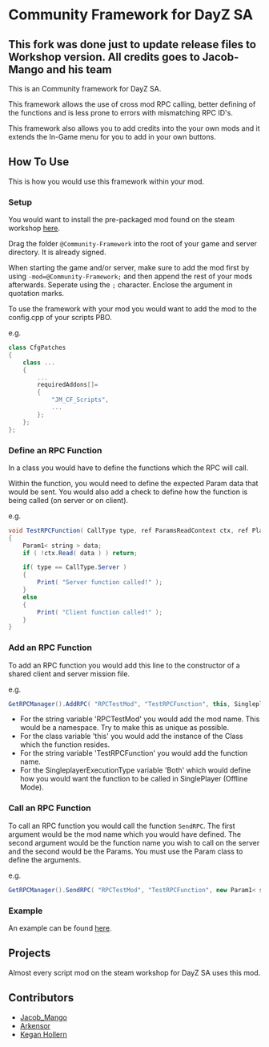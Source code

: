 # Community Framework for DayZ SA
## This fork was done just to update release files to Workshop version. All credits goes to Jacob-Mango and his team

This is an Community framework for DayZ SA.

This framework allows the use of cross mod RPC calling, better defining of the functions and is less prone to errors with mismatching RPC ID's.

This framework also allows you to add credits into the your own mods and it extends the In-Game menu for you to add in your own buttons.

## How To Use

This is how you would use this framework within your mod. 

### Setup

You would want to install the pre-packaged mod found on the steam workshop [here](https://steamcommunity.com/sharedfiles/filedetails/?id=1559212036).

Drag the folder `@Community-Framework` into the root of your game and server directory. It is already signed.

When starting the game and/or server, make sure to add the mod first by using `-mod=@Community-Framework;` and then append the rest of your mods afterwards. Seperate using the `;` character. Enclose the argument in quotation marks.

To use the framework with your mod you would want to add the mod to the config.cpp of your scripts PBO.

e.g.

```cpp
class CfgPatches
{
    class ...
    {
        ...
        requiredAddons[]=
        {
            "JM_CF_Scripts",
            ...
        };
    };
};
```

### Define an RPC Function
In a class you would have to define the functions which the RPC will call. 

Within the function, you would need to define the expected Param data that would be sent. You would also add a check to define how the function is being called (on server or on client). 

e.g.

```java
void TestRPCFunction( CallType type, ref ParamsReadContext ctx, ref PlayerIdentity sender, ref Object target )
{
    Param1< string > data;
    if ( !ctx.Read( data ) ) return;

    if( type == CallType.Server )
    {
        Print( "Server function called!" );
    }
    else
    {
        Print( "Client function called!" );
    }
}
```

### Add an RPC Function
To add an RPC function you would add this line to the constructor of a shared client and server mission file.

e.g.

```java
GetRPCManager().AddRPC( "RPCTestMod", "TestRPCFunction", this, SingleplayerExecutionType.Both ); 
```

* For the string variable 'RPCTestMod' you would add the mod name. This would be a namespace. Try to make this as unique as possible.
* For the class variable 'this' you would add the instance of the Class which the function resides.
* For the string variable 'TestRPCFunction' you would add the function name. 
* For the SingleplayerExecutionType variable 'Both' which would define how you would want the function to be called in SinglePlayer (Offline Mode).

### Call an RPC Function
To call an RPC function you would call the function `SendRPC`. The first argument would be the mod name which you would have defined. The second argument would be the function name you wish to call on the server and the second would be the Params. You must use the Param class to define the arguments.

e.g.

```java
GetRPCManager().SendRPC( "RPCTestMod", "TestRPCFunction", new Param1< string >( "Hello, World!" ) );  
```

### Example
An example can be found [here](https://github.com/Jacob-Mango/DayZ-Community-Framework/blob/master/Examples/5_Mission/TestGame.c).

## Projects

Almost every script mod on the steam workshop for DayZ SA uses this mod.

## Contributors

* [Jacob_Mango](https://github.com/Jacob-Mango)
* [Arkensor](https://github.com/Arkensor)
* [Kegan Hollern](https://gitlab.desolationredux.com/kegan)
